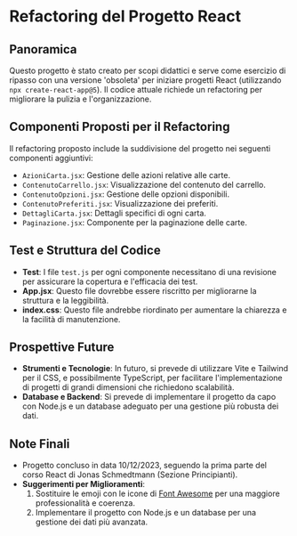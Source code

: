 # Refactoring del Progetto React

## Panoramica

Questo progetto è stato creato per scopi didattici e serve come esercizio di ripasso con una versione 'obsoleta' per iniziare progetti React (utilizzando `npx create-react-app@5`). Il codice attuale richiede un refactoring per migliorare la pulizia e l'organizzazione.

## Componenti Proposti per il Refactoring

Il refactoring proposto include la suddivisione del progetto nei seguenti componenti aggiuntivi:

- `AzioniCarta.jsx`: Gestione delle azioni relative alle carte.
- `ContenutoCarrello.jsx`: Visualizzazione del contenuto del carrello.
- `ContenutoOpzioni.jsx`: Gestione delle opzioni disponibili.
- `ContenutoPreferiti.jsx`: Visualizzazione dei preferiti.
- `DettagliCarta.jsx`: Dettagli specifici di ogni carta.
- `Paginazione.jsx`: Componente per la paginazione delle carte.

## Test e Struttura del Codice

- **Test**: I file `test.js` per ogni componente necessitano di una revisione per assicurare la copertura e l'efficacia dei test.
- **App.jsx**: Questo file dovrebbe essere riscritto per migliorarne la struttura e la leggibilità.
- **index.css**: Questo file andrebbe riordinato per aumentare la chiarezza e la facilità di manutenzione.

## Prospettive Future

- **Strumenti e Tecnologie**: In futuro, si prevede di utilizzare Vite e Tailwind per il CSS, e possibilmente TypeScript, per facilitare l'implementazione di progetti di grandi dimensioni che richiedono scalabilità.
- **Database e Backend**: Si prevede di implementare il progetto da capo con Node.js e un database adeguato per una gestione più robusta dei dati.

## Note Finali

- Progetto concluso in data 10/12/2023, seguendo la prima parte del corso React di Jonas Schmedtmann (Sezione Principianti).
- **Suggerimenti per Miglioramenti**:
  1. Sostituire le emoji con le icone di [Font Awesome](https://fontawesome.com/icons) per una maggiore professionalità e coerenza.
  2. Implementare il progetto con Node.js e un database per una gestione dei dati più avanzata.
